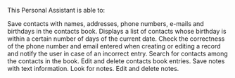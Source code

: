 This Personal Assistant is able to:

Save contacts with names, addresses, phone numbers, e-mails and birthdays in the contacts book.
Displays a list of contacts whose birthday is within a certain number of days of the current date.
Check the correctness of the phone number and email entered when creating or editing a record and notify the user in case of an incorrect entry.
Search for contacts among the contacts in the book.
Edit and delete contacts book entries.
Save notes with text information.
Look for notes.
Edit and delete notes.
